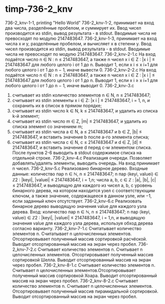 # timp-736-2_knv

736-2_knv-1-1, printing "Hello World"
736-2_knv-1-2,  принимает на вход два числа, разделённые пробелом, и суммирует их. Ввод чисел производится из stdin, вывод результата - в stdout. Вводимые числа не превосходят по модулю 2147483647.
736-2_knv-1-3, принимает на вход числа x и y, разделённые пробелом, и вычисляет x в степени y. Ввод чисел производится из stdin, вывод результата - в stdout. Вводимые числа не превосходят по модулю 2147483647.
736-2_knv-2-1.c На вход подаётся число n ∈ N : n ≤ 2147483647, а также n чисел x i ∈ Z : |x i | ≤ 2147483647 для любого целого i от 1 до n. Выводит 1, если x i ≤ x i+1 для любого целого i от 1 до n − 1, иначе вывести 0.
736-2_knv-2-2.c На вход подаётся число n ∈ N : n ≤ 2147483647, а также n чисел x i ∈ Z : |x i | ≤ 2147483647 для любого целого i от 1 до n. Выводит 1, если x i ≥ x i+1 для любого целого i от 1 до n − 1, иначе выводит 0.
736-2_knv-3.c 
1. считывает из stdin количество элементов n ∈ N, n ≤ 2147483647;
2. считывает из stdin элементы x i ∈ Z: |x i | ≤ 2147483647, i = 1, n, и
сохранить их в список в прямом порядке;
3. считывает из stdin число k ∈ N, k ≤ 2147483647, и удалить из списка
k-й элемент;
4. считывает из stdin число m ∈ Z, |m| ≤ 2147483647, и удалить из
списка элемент со значением m;
5. считывает из stdin числа a ∈ N, a ≤ 2147483647 и b ∈ Z, |b| ≤
2147483647, и вставить значение b после a-го элемента списка;
6. считывает из stdin числа c ∈ N, c ≤ 2147483647 и d ∈ Z, |d| ≤
2147483647, и вставить значение d перед c-м элементом списка.
После пунктов 2-6 выводить в stdout содержимое списка на отдельной
строке.
736-2_knv-4.c Реализация очереди. Позволяет добавлять/удалять элементы, выводить очередь. На вход принимает n чисел.
736-2_knv-5.c
Реализовано бинарное дерево. Входные данные:
количество пар n ∈ ℕ, n ≤ 2147483647; n пар ⟨keyi, valuei⟩ ∈ ℤ2 : |keyi|, |valuei| ≤ 2147483647, i = 1,n;
числа a, b, c ∈ ℤ : |a|, |b|, |c| ≤ 2147483647, и выводящую для каждого из чисел a, b, c уровень бинарного дерева, на котором находится узел с соответствующим ключом, а также значение, содержащееся в данном узле, или −1, если заданный ключ отсутствует.
736-2_knv-6.c
Реализовать бинарное дерево выводящую значения value для каждого узла дерева. Вход: количество пар n ∈ ℕ, n ≤ 2147483647; n пар ⟨keyi, valuei⟩ ∈ ℤ2 : |keyi|, |valuei| ≤ 2147483647, i = 1,n, и выводящую значения value для каждого узла дерева, используя обход дерева согласно варианту.
736-2_knv-7-1.c
Считатывает количество элементов n. Считатывает n целочисленных элементов. Отсортировывает полученный массив сортировкой расчёской. Выводит отсортированный массив на экран через пробел.
736-2_knv-7-2.c
Считывает количество элементов n. Считывает n целочисленных элементов. Отсортировывает полученный массив сортировкой Шелла. Выводит отсортированный массив на экран через пробел.
736-2_knv-8-1.c
Считывает количество элементов n. Считывает n целочисленных элементов.Отсортировывает полученный массив сортировкой Хоара. Выводит отсортированный массив на экран через пробел.
736-2_knv-8-2.c
Считывает количество элементов n. Считывает n целочисленных элементов. Отсортировывает полученный массив пирамидальной сортировкой. Выводит отсортированный массив на экран через пробел.
